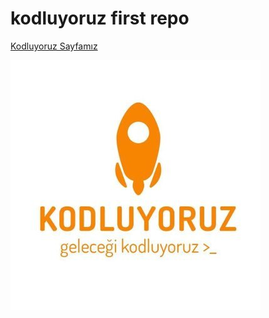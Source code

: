 # kodluyoruz first repo


[Kodluyoruz Sayfamız](https://www.kodluyoruz.org/)

  

![Kodluyoruz Logo](https://raw.githubusercontent.com/Kodluyoruz/taskforce/git/git/markdown-nedir-nasil-kullaniriz-/figures/kodluyoruz_logo.jpg)
